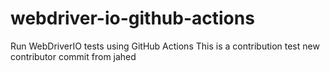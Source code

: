 # webdriver-io-github-actions
Run WebDriverIO tests using GitHub Actions
This is a contribution test
new contributor
commit from jahed
